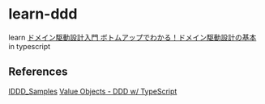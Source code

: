 # learn-ddd

learn [ドメイン駆動設計入門 ボトムアップでわかる！ドメイン駆動設計の基本](https://www.shoeisha.co.jp/book/detail/9784798150727) in typescript

## References

[IDDD_Samples](https://github.com/Vaughnvernon/IDDD_Samples)
[Value Objects - DDD w/ TypeScript](https://khalilstemmler.com/articles/typescript-value-object/)
